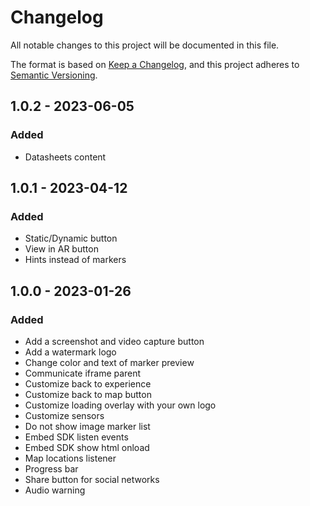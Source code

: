 # Changelog
All notable changes to this project will be documented in this file.

The format is based on [Keep a Changelog](https://keepachangelog.com/en/1.0.0/),
and this project adheres to [Semantic Versioning](https://semver.org/spec/v2.0.0.html).

## 1.0.2 - 2023-06-05

### Added

- Datasheets content

## 1.0.1 - 2023-04-12

### Added

- Static/Dynamic button
- View in AR button
- Hints instead of markers

## 1.0.0 - 2023-01-26

### Added

- Add a screenshot and video capture button
- Add a watermark logo
- Change color and text of marker preview
- Communicate iframe parent
- Customize back to experience
- Customize back to map button
- Customize loading overlay with your own logo
- Customize sensors
- Do not show image marker list
- Embed SDK listen events
- Embed SDK show html onload
- Map locations listener
- Progress bar
- Share button for social networks
- Audio warning

